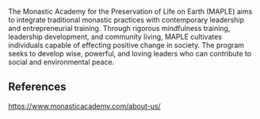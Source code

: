 The Monastic Academy for the Preservation of Life on Earth (MAPLE) aims to integrate traditional monastic practices with contemporary leadership and entrepreneurial training. Through rigorous mindfulness training, leadership development, and community living, MAPLE cultivates individuals capable of effecting positive change in society. The program seeks to develop wise, powerful, and loving leaders who can contribute to social and environmental peace.

## References

https://www.monasticacademy.com/about-us/